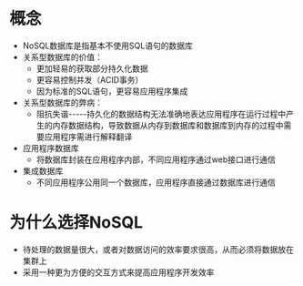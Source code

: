 # 概念

- NoSQL数据库是指基本不使用SQL语句的数据库
- 关系型数据库的价值：
  - 更加轻易的获取部分持久化数据
  - 更容易控制并发（ACID事务）
  - 因为标准的SQL语句，更容易应用程序集成
- 关系型数据库的弊病：
  - 阻抗失谐-----持久化的数据结构无法准确地表达应用程序在运行过程中产生的内存数据结构，导致数据从内存到数据库和数据库到内存的过程中需要应用程序需进行解释翻译
- 应用程序数据库
  - 将数据库封装在应用程序内部，不同应用程序通过web接口进行通信
- 集成数据库
  - 不同应用程序公用同一个数据库，应用程序直接通过数据库进行通信

# 为什么选择NoSQL

- 待处理的数据量很大，或者对数据访问的效率要求很高，从而必须将数据放在集群上
- 采用一种更为方便的交互方式来提高应用程序开发效率





